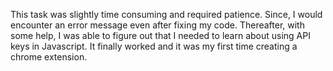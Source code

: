 This task was slightly time consuming and required patience. Since, I would encounter an error message even after fixing my code. Thereafter, with some help, I was able to figure out that I needed to learn about using API keys in Javascript. It finally worked and it was my first time creating a chrome extension.
